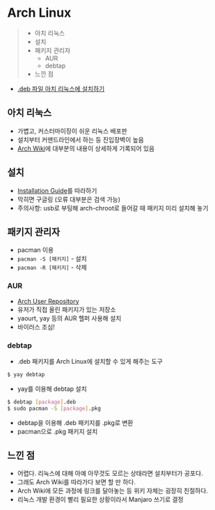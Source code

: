 # Arch Linux

> - 아치 리눅스
> - 설치
> - 패키지 관리자
>   - AUR
>   - debtap
> - 느낀 점

- [.deb 파일 아치 리눅스에 설치하기](https://blog.beom.dev/posts/install-dep-on-arch/)

## 아치 리눅스

- 가볍고, 커스터마이징이 쉬운 리눅스 배포판
- 설치부터 커맨드라인에서 하는 등 진입장벽이 높음
- [Arch Wiki](https://wiki.archlinux.org/)에 대부분의 내용이 상세하게 기록되어 있음

## 설치

- [Installation Guide](https://wiki.archlinux.org/index.php/Installation_guide)를 따라하기
- 막히면 구글링 (오류 대부분은 검색 가능)
- 주의사항: usb로 부팅해 arch-chroot로 들어갈 때 패키지 미리 설치해 놓기

## 패키지 관리자

- pacman 이용
- `pacman -S [패키지]` - 설치
- `pacman -R [패키지]` - 삭제

### AUR

- [Arch User Repository](https://aur.archlinux.org/)
- 유저가 직접 올린 패키지가 있는 저장소
- yaourt, yay 등의 AUR 헬퍼 사용해 설치
- 바이러스 조심!

### debtap

- .deb 패키지를 Arch Linux에 설치할 수 있게 해주는 도구

```Bash
$ yay debtap
```

- yay를 이용해 debtap 설치

```Bash
$ debtap [package].deb
$ sudo pacman -S [package].pkg
```

- debtap을 이용해 .deb 패키지를 .pkg로 변환
- pacman으로 .pkg 패키지 설치

## 느낀 점

- 어렵다. 리눅스에 대해 아예 아무것도 모르는 상태라면 설치부터가 공포다.
- 그래도 Arch Wiki를 따라가다 보면 할 만 하다.
- Arch Wiki에 모든 과정에 링크를 달아놓는 등 위키 자체는 굉장히 친절하다.
- 리눅스 개발 환경이 빨리 필요한 상황이라서 Manjaro 쓰기로 결정
